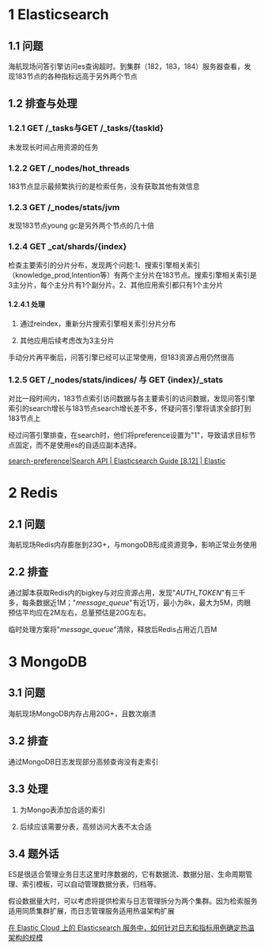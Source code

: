 # 1 Elasticsearch

## 1.1 问题

海航现场问答引擎访问es查询超时。到集群（182，183，184）服务器查看，发现183节点的各种指标远高于另外两个节点

## 1.2 排查与处理

### 1.2.1 GET /_tasks与GET /_tasks/{taskId}

未发现长时间占用资源的任务

### 1.2.2 GET /_nodes/hot_threads

183节点显示最频繁执行的是检索任务，没有获取其他有效信息

### 1.2.3 GET /_nodes/stats/jvm

发现183节点young gc是另外两个节点的几十倍

### 1.2.4 GET _cat/shards/{index}

检查主要索引的分片分布，发现两个问题:1、搜索引擎相关索引（knowledge_prod,Intention等）有两个主分片在183节点。搜索引擎相关索引是3主分片，每个主分片有1个副分片。2、其他应用索引都只有1个主分片

#### 1.2.4.1 处理

1. 通过reindex，重新分片搜索引擎相关索引分片分布

2. 其他应用后续考虑改为3主分片

手动分片再平衡后，问答引擎已经可以正常使用，但183资源占用仍然很高

### 1.2.5 GET /_nodes/stats/indices/ 与 GET {index}/_stats

对比一段时间内，183节点索引访问数据与各主要索引的访问数据，发现问答引擎索引的search增长与183节点search增长差不多，怀疑问答引擎将请求全部打到183节点上

经过问答引擎排查，在search时，他们将preference设置为"1"，导致请求目标节点固定，而不是使用es的自适应副本选择。

[search-preference|Search API | Elasticsearch Guide [8.12] | Elastic](https://www.elastic.co/guide/en/elasticsearch/reference/current/search-search.html#search-preference)

# 2 Redis

## 2.1 问题

海航现场Redis内存膨胀到23G+，与mongoDB形成资源竞争，影响正常业务使用

## 2.2 排查

通过脚本获取Redis内的bigkey与对应资源占用，发现"*AUTH_TOKEN*"有三千多，每条数据近1M；"*message_queue*"有近1万，最小为8k，最大为5M，肉眼预估平均应在2M左右，总量预估是20G左右。

临时处理方案将"*message_queue*"清除，释放后Redis占用近几百M

# 3 MongoDB

## 3.1 问题

海航现场MongoDB内存占用20G+，且数次崩溃

## 3.2 排查

通过MongoDB日志发现部分高频查询没有走索引

## 3.3 处理

1. 为Mongo表添加合适的索引

2. 后续应该需要分表，高频访问大表不太合适

## 3.4 题外话

ES是很适合管理业务日志这里时序数据的，它有数据流、数据分层、生命周期管理、索引模板，可以自动管理数据分表，归档等。

假设数据量大时，可以考虑将提供检索与日志管理拆分为两个集群。因为检索服务适用同质集群扩展，而日志管理服务适用热温架构扩展

[在 Elastic Cloud 上的 Elasticsearch 服务中，如何针对日志和指标用例确定热温架构的规模](https://www.elastic.co/cn/blog/sizing-hot-warm-architectures-for-logging-and-metrics-in-the-elasticsearch-service-on-elastic-cloud)
